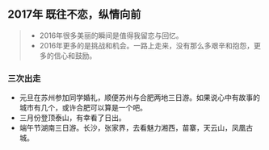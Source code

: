 ## 2017年 既往不恋，纵情向前
>- 2016年很多美丽的瞬间是值得我留恋与回忆。
>- 2016年更多的是挑战和机会。一路上走来，没有那么多艰辛和抱怨，更多的信心和鼓励。


### 三次出走

- 元旦在苏州参加同学婚礼，顺便苏州与合肥两地三日游。如果说心中有故事的城市有几个，或许合肥可以算是一个吧。
- 三月份登顶泰山，有幸看了日出。
- 端午节湖南三日游。长沙，张家界，去看魅力湘西，苗寨，天云山，凤凰古城。

### 